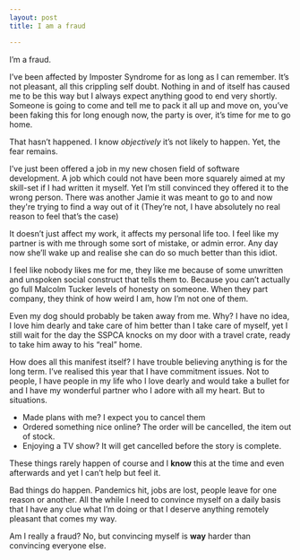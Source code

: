 ```yaml
---
layout: post
title: I am a fraud

---
```

I’m a fraud.

I’ve been affected by Imposter Syndrome for as long as I can remember. It’s not pleasant, all this crippling self doubt. Nothing in and of itself has caused me to be this way but I always expect anything good to end very shortly. Someone is going to come and tell me to pack it all up and move on, you’ve been faking this for long enough now, the party is over, it’s time for me to go home.

That hasn’t happened. I know _objectively_ it’s not likely to happen. Yet, the fear remains.

I’ve just been offered a job in my new chosen field of software development. A job which could not have been more squarely aimed at my skill-set if I had written it myself. Yet I’m still convinced they offered it to the wrong person. There was another Jamie it was meant to go to and now they're trying to find a way out of it (They’re not, I have absolutely no real reason to feel that’s the case)

It doesn’t just affect my work, it affects my personal life too. I feel like my partner is with me through some sort of mistake, or admin error. Any day now she’ll wake up and realise she can do so much better than this idiot.

I feel like nobody likes me for me, they like me because of some unwritten and unspoken social construct that tells them to. Because you can’t actually go full Malcolm Tucker levels of honesty on someone. When they part company, they think of how weird I am, how I’m not one of them.

Even my dog should probably be taken away from me. Why? I have no idea, I love him dearly and take care of him better than I take care of myself, yet I still wait for the day the SSPCA knocks on my door with a travel crate, ready to take him away to his “real” home.

How does all this manifest itself? I have trouble believing anything is for the long term. I’ve realised this year that I have commitment issues. Not to people, I have people in my life who I love dearly and would take a bullet for and I have my wonderful partner who I adore with all my heart. But to situations.

* Made plans with me? I expect you to cancel them
* Ordered something nice online? The order will be cancelled, the item out of stock.
* Enjoying a TV show? It will get cancelled before the story is complete.

These things rarely happen of course and I **know** this at the time and even afterwards and yet I can’t help but feel it.

Bad things do happen. Pandemics hit, jobs are lost, people leave for one reason or another. All the while I need to convince myself on a daily basis that I have any clue what I’m doing or that I deserve anything remotely pleasant that comes my way.

Am I really a fraud? No, but convincing myself is **way** harder than convincing everyone else.